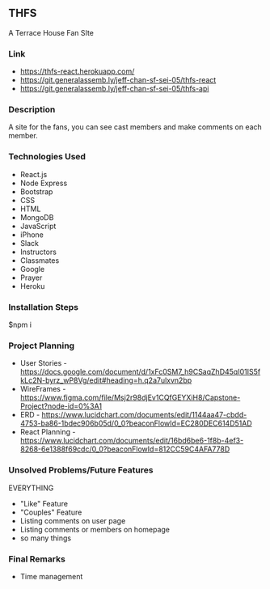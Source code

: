## THFS
A Terrace House Fan SIte

### Link
- https://thfs-react.herokuapp.com/
- https://git.generalassemb.ly/jeff-chan-sf-sei-05/thfs-react
- https://git.generalassemb.ly/jeff-chan-sf-sei-05/thfs-api

### Description
A site for the fans, you can see cast members and make comments on each member.

### Technologies Used
- React.js
- Node Express
- Bootstrap
- CSS
- HTML
- MongoDB
- JavaScript
- iPhone
- Slack
- Instructors
- Classmates
- Google
- Prayer
- Heroku

### Installation Steps
$npm i

### Project Planning
- User Stories - https://docs.google.com/document/d/1xFc0SM7_h9CSaqZhD45qI01IS5fkLc2N-byrz_wP8Vg/edit#heading=h.q2a7ulxvn2bp
- WireFrames - https://www.figma.com/file/Msj2r98djEv1CQfGEYXiH8/Capstone-Project?node-id=0%3A1
- ERD - https://www.lucidchart.com/documents/edit/1144aa47-cbdd-4753-ba86-1bdec906b05d/0_0?beaconFlowId=EC280DEC614D51AD
- React Planning - https://www.lucidchart.com/documents/edit/16bd6be6-1f8b-4ef3-8268-6e1388f69cdc/0_0?beaconFlowId=812CC59C4AFA778D

### Unsolved Problems/Future Features
EVERYTHING
 - "Like" Feature
 - "Couples" Feature
 - Listing comments on user page
 - Listing comments or members on homepage
 - so many things

### Final Remarks
 - Time management


